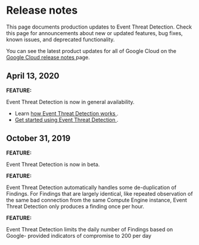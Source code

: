 #  Release notes

This page documents production updates to Event Threat Detection. Check this
page for announcements about new or updated features, bug fixes, known issues,
and deprecated functionality.

You can see the latest product updates for all of Google Cloud on the [ Google
Cloud release notes ](/release-notes) page.

##  April 13, 2020

**FEATURE:**

Event Threat Detection is now in general availability.

  * Learn [ how Event Threat Detection works ](https://cloud.google.com/event-threat-detection/docs/concepts-overview) . 
  * [ Get started using Event Threat Detection ](https://cloud.google.com/event-threat-detection/docs/quickstart-etd-console) . 

##  October 31, 2019

**FEATURE:**

Event Threat Detection is now in beta.

**FEATURE:**

Event Threat Detection automatically handles some de-duplication of Findings.
For Findings that are largely identical, like repeated observation of the same
bad connection from the same Compute Engine instance, Event Threat Detection
only produces a finding once per hour.

**FEATURE:**

Event Threat Detection limits the daily number of Findings based on Google-
provided indicators of compromise to 200 per day

